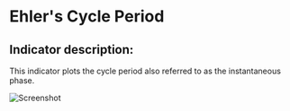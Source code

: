 # Ehler's Cycle Period #
## Indicator description: ##

This indicator plots the cycle period also referred to as the instantaneous phase.

![Screenshot](/../master/ScreenShots/EhlersCyclePeriod_Ind.jpg?raw=true "Ehlers Cycle Period")
